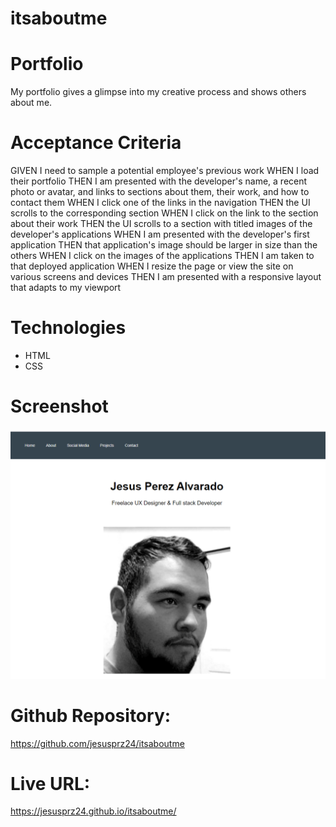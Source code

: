 # itsaboutme

# Portfolio
My portfolio gives a glimpse into my creative process and shows others about me.

# Acceptance Criteria 
GIVEN I need to sample a potential employee's previous work
WHEN I load their portfolio
THEN I am presented with the developer's name, a recent photo or avatar, and links to sections about them, their work, and how to contact them
WHEN I click one of the links in the navigation
THEN the UI scrolls to the corresponding section
WHEN I click on the link to the section about their work
THEN the UI scrolls to a section with titled images of the developer's applications
WHEN I am presented with the developer's first application
THEN that application's image should be larger in size than the others
WHEN I click on the images of the applications
THEN I am taken to that deployed application
WHEN I resize the page or view the site on various screens and devices
THEN I am presented with a responsive layout that adapts to my viewport

# Technologies
- HTML
- CSS

# Screenshot
![me screenshot](./css/images/screenshot-main.png?raw=true"Screenshot")

# Github Repository:
https://github.com/jesusprz24/itsaboutme

# Live URL:
https://jesusprz24.github.io/itsaboutme/

